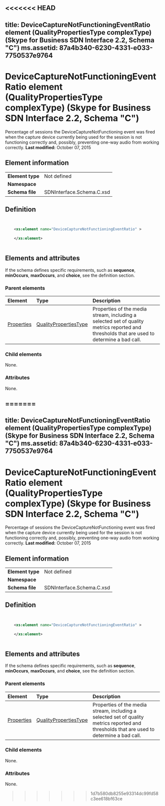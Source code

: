 <<<<<<< HEAD
---
title: DeviceCaptureNotFunctioningEventRatio element (QualityPropertiesType complexType) (Skype for Business SDN Interface 2.2, Schema "C")
ms.assetid: 87a4b340-6230-4331-e033-7750537e9764
---


# DeviceCaptureNotFunctioningEventRatio element (QualityPropertiesType complexType) (Skype for Business SDN Interface 2.2, Schema "C")
Percentage of sessions the DeviceCaptureNotFunctioning event was fired when the capture device currently being used for the session is not functioning correctly and, possibly, preventing one-way audio from working correctly. 
 **Last modified:** October 07, 2015
  
    
    


## Element information


|||
|:-----|:-----|
|**Element type**|Not defined |
|**Namespace**||
|**Schema file**|SDNInterface.Schema.C.xsd |
   

## Definition


```XML


    <xs:element name="DeviceCaptureNotFunctioningEventRatio" >
    
    </xs:element>
  
```


## Elements and attributes

If the schema defines specific requirements, such as **sequence**, **minOccurs**, **maxOccurs**, and **choice**, see the definition section. 
  
    
    

### Parent elements



|**Element**|**Type**|**Description**|
|:-----|:-----|:-----|
| [Properties](properties-element-qualitytype-complextype.md)| [QualityPropertiesType](qualitypropertiestype-complextype-1.md)|Properties of the media stream, including a selected set of quality metrics reported and thresholds that are used to determine a bad call. |
   

### Child elements

None. 
  
    
    

### Attributes

None. 
  
    
    

=======
---
title: DeviceCaptureNotFunctioningEventRatio element (QualityPropertiesType complexType) (Skype for Business SDN Interface 2.2, Schema "C")
ms.assetid: 87a4b340-6230-4331-e033-7750537e9764
---


# DeviceCaptureNotFunctioningEventRatio element (QualityPropertiesType complexType) (Skype for Business SDN Interface 2.2, Schema "C")
Percentage of sessions the DeviceCaptureNotFunctioning event was fired when the capture device currently being used for the session is not functioning correctly and, possibly, preventing one-way audio from working correctly. 
 **Last modified:** October 07, 2015
  
    
    


## Element information


|||
|:-----|:-----|
|**Element type**|Not defined |
|**Namespace**||
|**Schema file**|SDNInterface.Schema.C.xsd |
   

## Definition


```XML


    <xs:element name="DeviceCaptureNotFunctioningEventRatio" >
    
    </xs:element>
  
```


## Elements and attributes

If the schema defines specific requirements, such as **sequence**, **minOccurs**, **maxOccurs**, and **choice**, see the definition section. 
  
    
    

### Parent elements



|**Element**|**Type**|**Description**|
|:-----|:-----|:-----|
| [Properties](properties-element-qualitytype-complextype.md)| [QualityPropertiesType](qualitypropertiestype-complextype-1.md)|Properties of the media stream, including a selected set of quality metrics reported and thresholds that are used to determine a bad call. |
   

### Child elements

None. 
  
    
    

### Attributes

None. 
  
    
    

>>>>>>> 1d7b580db8255e93314dc99fd58c3ee618bf63ce
